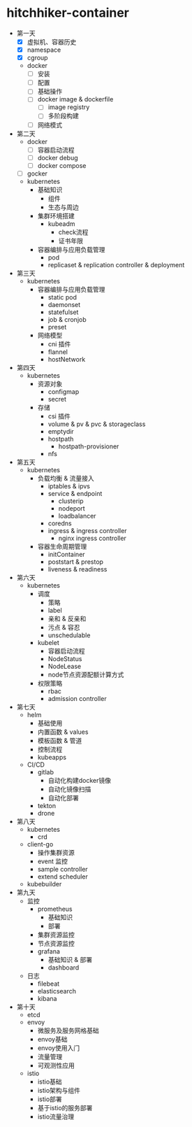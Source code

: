 # hitchhiker-container
- 第一天
    - [x] 虚拟机、容器历史
    - [x] namespace
    - [x] cgroup
    - docker
        - [ ] 安装
        - [ ] 配置
        - [ ] 基础操作
        - [ ] docker image & dockerfile 
            - [ ] image registry
            - [ ] 多阶段构建
        - [ ] 网络模式
- 第二天
    - docker
        - [ ] 容器启动流程
        - [ ] docker debug
        - [ ] docker compose
    - [ ] gocker
    - kubernetes
        - 基础知识
            - 组件
            - 生态与周边
        - 集群环境搭建
            - kubeadm
                - check流程
                - 证书年限
        - 容器编排与应用负载管理
            - pod
            - replicaset & replication controller & deployment
- 第三天
    - kubernetes
        - 容器编排与应用负载管理
            - static pod
            - daemonset
            - statefulset
            - job & cronjob
            - preset
        - 网络模型
            - cni 插件
            - flannel
            - hostNetwork
- 第四天
    - kubernetes
        - 资源对象
            - configmap
            - secret
        - 存储
            - csi 插件
            - volume & pv & pvc & storageclass
            - emptydir
            - hostpath
                - hostpath-provisioner
            - nfs
- 第五天
    - kubernetes
        - 负载均衡 & 流量接入
            - iptables & ipvs
            - service & endpoint
                - clusterip
                - nodeport
                - loadbalancer
            - coredns
            - ingress & ingress controller
                - nginx ingress controller
        - 容器生命周期管理
            - initContainer
            - poststart & prestop
            - liveness & readiness
- 第六天
    - kubernetes
        - 调度
            - 策略
            - label
            - 亲和 & 反亲和
            - 污点 & 容忍
            - unschedulable
        - kubelet
            - 容器启动流程
            - NodeStatus
            - NodeLease
            - node节点资源配额计算方式
        - 权限策略
            - rbac
            - admission controller
- 第七天
    - helm
        - 基础使用
        - 内置函数 & values
        - 模板函数 & 管道
        - 控制流程
        - kubeapps
    - CI/CD
        - gitlab
            - 自动化构建docker镜像
            - 自动化镜像扫描
            - 自动化部署
        - tekton
        - drone
- 第八天
    - kubernetes
        - crd
    - client-go
        - 操作集群资源
        - event 监控
        - sample controller
        - extend scheduler
    - kubebuilder
- 第九天
    - 监控
        - prometheus
            - 基础知识
            - 部署
        - 集群资源监控
        - 节点资源监控
        - grafana
            - 基础知识 & 部署
            - dashboard
    - 日志
        - filebeat
        - elasticsearch
        - kibana
- 第十天
    - etcd
    - envoy
        - 微服务及服务⽹格基础
        - envoy基础
        - envoy使⽤⼊⻔
        - 流量管理
        - 可观测性应⽤
    - istio
        - istio基础
        - istio架构与组件
        - istio部署
        - 基于istio的服务部署
        - istio流量治理

